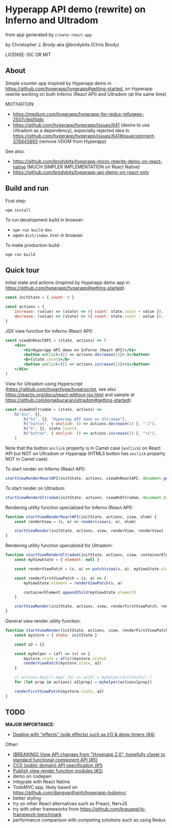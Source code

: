 # Hyperapp API demo (rewrite) on Inferno and Ultradom

from app generated by `create-react-app`

by Christopher J. Brody aka @brodybits (Chris Brody)

LICENSE: ISC OR MIT

## About

Simple counter app inspired by Hyperapp demo in <https://github.com/hyperapp/hyperapp#getting-started>, on Hyperapp rewrite working on both Inferno (React API) and Ultradom (at the same time)

MOTIVATION:

- <https://medium.com/hyperapp/hyperapp-for-redux-refugees-2507c9dd1ddc>
- <https://github.com/hyperapp/hyperapp/issues/641> (desire to use Ultradom as a dependency), especially rejected idea in <https://github.com/hyperapp/hyperapp/issues/641#issuecomment-376445893> (remove VDOM from Hyperapp)

See also:
- <https://github.com/brodybits/hyperapp-micro-rewrite-demo-on-react-native> (MUCH SIMPLER IMPLEMENTATION on React Native)
- <https://github.com/brodybits/hyperapp-api-demo-on-react-only>

## Build and run

First step:

    npm install

To run development build in browser:

* `npm run build-dev`
* open `dist/index.html` in browser

To make production build:

    npm run build

## Quick tour

Initial state and actions (inspired by Hyperapp demo app in <https://github.com/hyperapp/hyperapp#getting-started>):

```js
const initState = { count: 0 }

const actions = {
    increase: (value) => (state) => ({ count: state.count + value }),
    decrease: (value) => (state) => ({ count: state.count - value }),
}
```

JSX view function for Inferno (React API):

```jsx
const viewOnReactAPI = (state, actions) => (
    <div>
        <h1>Hyperapp API demo on Inferno (React API)</h1>
        <button onClick={() => actions.decrease(1)}>-1</button>
        <b>{state.count}</b>
        <button onClick={() => actions.increase(1)}>+1</button>
    </div>
)
```

View for Ultradom using Hyperscript (<https://github.com/hyperhype/hyperscript>, see also <https://reactjs.org/docs/react-without-jsx.html> and sample at <https://github.com/jorgebucaran/ultradom#getting-started>):

```js
const viewOnUltradom = (state, actions) =>
    h("div", {},
        h("h1", {}, "Hyperapp API demo on Ultradom"),
        h("button", { onclick: () => actions.decrease(1) }, "-1"),
        h("b", {}, state.count),
        h("button", { onclick: () => actions.increase(1) }, "+1"),
    )
```

Note that the button `onclick` property is in Camel case (`onClick`) on React API but NOT on Ultradom or Hyperapp (HTML5 button has `onclick` property NOT in Camel case).

To start render on Inferno (React API):

```js
startViewRenderReactAPI(initState, actions, viewOnReactAPI, document.getElementById('root'))
```

To start render on Ultradom:

```js
startViewRenderUltradom(initState, actions, viewOnUltradom, document.body)
```

Rendering utility function specialized for Inferno (React API):

```js
function startViewRenderReactAPI(initState, actions, view, elem) {
    const renderView = (s, a) => render(view(s, a), elem)

    startViewRender(initState, actions, view, renderView, renderView)
}
```

Rendering utility function specialized for Ultradom:

```js
function startViewRenderUltradom(initState, actions, view, containerElement) {
    const myViewState = { element: null }

    const renderViewPatch = (s, a) => patch(view(s, a), myViewState.element)

    const renderFirstViewPatch = (s, a) => {
        myViewState.element = renderViewPatch(s, a)

        containerElement.appendChild(myViewState.element)
    }

    startViewRender(initState, actions, view, renderFirstViewPatch, renderViewPatch)
}
```

General view render utility function:

```js
function startViewRender(initState, actions, view, renderFirstViewPatch, renderViewPatch) {
    const mystore = { state: initState }

    const a2 = {}

    const myhelper = (af) => (v) => {
        mystore.state = af(v)(mystore.state)
        renderViewPatch(mystore.state, a2)
    }

    // actions.keys().map( (k) => a2[k] = myhelper(actions[k]) )
    for (let prop in actions) a2[prop] = myhelper(actions[prop])

    renderFirstViewPatch(mystore.state, a2)
}
```

## TODO

**MAJOR IMPORTANCE:**

- [Dealing with "effects" (side effects) such as I/O & delay timers (#4)](https://github.com/brodybits/hyperapp-api-demo-on-inferno-and-ultradom/issues/4)

Other:

- [(BREAKING) View API changes from "Hyperapp 2.0", hopefully closer to standard functional component API (#5)](https://github.com/brodybits/hyperapp-api-demo-on-inferno-and-ultradom/issues/5)
- [CC0 (public domain) API specification (#1)](https://github.com/brodybits/hyperapp-api-demo-on-inferno-and-ultradom/issues/1)
- [Publish view render function modules (#2)](https://github.com/brodybits/hyperapp-api-demo-on-inferno-and-ultradom/issues/2)
- demo on codepen
- integrate with React Native
- TodoMVC app, likely based on <https://github.com/dangvanthanh/hyperapp-todomvc>
- better styling
- try on other React alternatives such as Preact, NervJS
- try with other frameworks from <https://github.com/krausest/js-framework-benchmark>
- performance comparison with competing solutions such as using Redux
